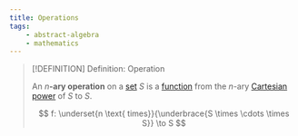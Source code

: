 ```yaml
---
title: Operations
tags:
    - abstract-algebra
    - mathematics
---
```


>[!DEFINITION] Definition: Operation
>
>An $n$**-ary operation** on a [set](../../../Set%20Theory/index.md) $S$ is a [function](../../../Analysis/Functions/index.md) from the $n$-ary [Cartesian power](../../../Set%20Theory/Set%20Operations.md) of $S$ to $S$.
>
>$$
>f: \underset{n \text{ times}}{\underbrace{S \times \cdots \times S}} \to S
>$$
>